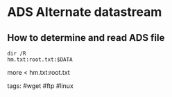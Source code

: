 # ADS Alternate datastream

## How to determine and read ADS file
```cheat
dir /R
hm.txt:root.txt:$DATA
```

more < hm.txt:root.txt


tags: #wget #ftp #linux 
